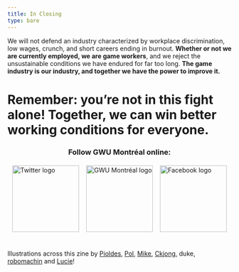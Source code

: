 ```yaml
---
title: In Closing
type: bare
---
```


We will not defend an industry characterized by workplace discrimination, low
wages, crunch, and short careers ending in burnout. **Whether or not we are
currently employed, we are game workers**, and we reject the unsustainable
conditions we have endured for far too long. **The game industry is our industry,
and together we have the power to improve it.**

<div class="md-margin">
<h1>Remember: you’re not in this fight alone! Together, we can win better working conditions for <strong>everyone</strong>.</h1>
</div>

<h3 style="text-align: center;">Follow GWU Montréal online:</h3>

<div style="display:flex;flex-wrap: wrap;justify-content: center;margin-top:20px;margin-bottom:40px">
  <a title="GWU Montréal on Twitter" href="https://twitter.com/gwu_montreal">
    <img
      style="width: 150px;height: 150px;margin-right: 1rem"
      src="/images/social-twitter.svg"
      alt="Twitter logo"
    />
  </a>
  <a title="GWU Montréal" href="https://gwumtl.com">
    <img
      style="width: 150px;height: 150px;margin-right: 1rem"
      src="/images/gwu-montreal-logo.svg"
      alt="GWU Montréal logo"
    />
  </a>
  <a title="GWU Montréal on Facebook" href="https://www.facebook.com/gwumtl/">
    <img
      style="width: 150px;height: 150px"
      src="/images/social-facebook.svg"
      alt="Facebook logo"
    />
  </a>
</div>

Illustrations across this zine by [Pioldes](https://pioldes.tumblr.com), [Pol](https://twitter.com/polclarissou), [Mike](https://twitter.com/mikejwitz), [Ckjong](https://twitter.com/ckjong), duke, [robomachin](https://twitter.com/robomachin) and [Lucie](https://twitter.com/LucieViatge)!
